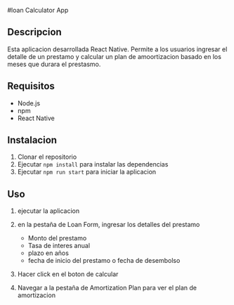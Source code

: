 #loan Calculator App

## Descripcion

Esta aplicacion desarrollada React Native. Permite a los usuarios ingresar el detalle de un 
prestamo y calcular un plan de amoortizacion basado en los meses que durara el prestasmo.



## Requisitos

- Node.js
- npm
- React Native

## Instalacion

1. Clonar el repositorio
2. Ejecutar `npm install` para instalar las dependencias
3. Ejecutar `npm run start` para iniciar la aplicacion


## Uso

1. ejecutar la aplicacion
2. en la pestaña de Loan Form, ingresar los detalles del prestamo
   - Monto del prestamo
   - Tasa de interes anual
   - plazo en años
   - fecha de inicio del prestamo o fecha de desembolso
3. Hacer click en el boton de calcular

4. Navegar a la pestaña de Amortization Plan para ver el plan de amortizacion


